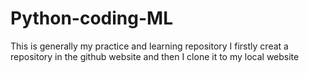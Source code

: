 # Python-coding-ML
This is generally my practice and learning repository
I firstly creat a repository in the github website and then I clone it to my local website
